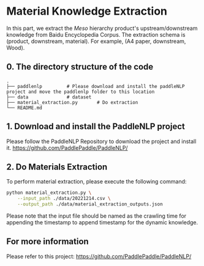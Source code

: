
# Material Knowledge Extraction

In this part, we extract the $Meso$ hierarchy product's upstream/downstream knowledge from Baidu Encyclopedia Corpus. The extraction schema is (product, downstream, material). For example, (A4 paper, downstream, Wood).
## 0. The directory structure of the code
```shell
.
├── paddlenlp         # Please download and install the paddleNLP project and move the paddlenlp folder to this location
├── data              # dataset
├── material_extraction.py       # Do extraction
└── README.md
```

## 1. Download and install the PaddleNLP project
Please follow the PaddleNLP Repository to download the project and install it.
https://github.com/PaddlePaddle/PaddleNLP/



## 2. Do Materials Extraction
To perform material extraction, please execute the following command:
```bash
python material_extraction.py \
    --input_path ./data/20221214.csv \
    --output_path ./data/material_extraction_outputs.json
```
Please note that the input file should be named as the crawling time for appending the timestamp to append timestamp for the dynamic knowledge.



## For more information
Please refer to this project: https://github.com/PaddlePaddle/PaddleNLP/